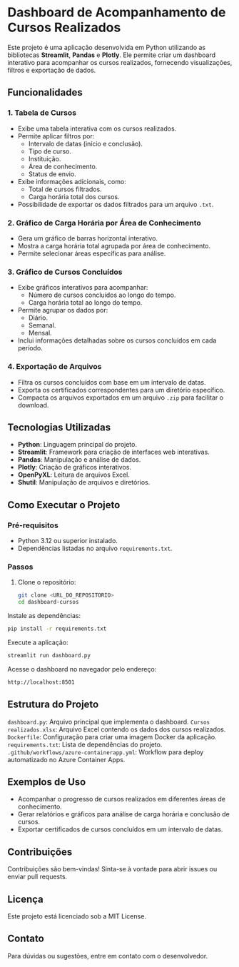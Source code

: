 # Dashboard de Acompanhamento de Cursos Realizados

Este projeto é uma aplicação desenvolvida em Python utilizando as bibliotecas **Streamlit**, **Pandas** e **Plotly**. Ele permite criar um dashboard interativo para acompanhar os cursos realizados, fornecendo visualizações, filtros e exportação de dados.

## Funcionalidades

### 1. **Tabela de Cursos**
- Exibe uma tabela interativa com os cursos realizados.
- Permite aplicar filtros por:
  - Intervalo de datas (início e conclusão).
  - Tipo de curso.
  - Instituição.
  - Área de conhecimento.
  - Status de envio.
- Exibe informações adicionais, como:
  - Total de cursos filtrados.
  - Carga horária total dos cursos.
- Possibilidade de exportar os dados filtrados para um arquivo `.txt`.

### 2. **Gráfico de Carga Horária por Área de Conhecimento**
- Gera um gráfico de barras horizontal interativo.
- Mostra a carga horária total agrupada por área de conhecimento.
- Permite selecionar áreas específicas para análise.

### 3. **Gráfico de Cursos Concluídos**
- Exibe gráficos interativos para acompanhar:
  - Número de cursos concluídos ao longo do tempo.
  - Carga horária total ao longo do tempo.
- Permite agrupar os dados por:
  - Diário.
  - Semanal.
  - Mensal.
- Inclui informações detalhadas sobre os cursos concluídos em cada período.

### 4. **Exportação de Arquivos**
- Filtra os cursos concluídos com base em um intervalo de datas.
- Exporta os certificados correspondentes para um diretório específico.
- Compacta os arquivos exportados em um arquivo `.zip` para facilitar o download.

## Tecnologias Utilizadas
- **Python**: Linguagem principal do projeto.
- **Streamlit**: Framework para criação de interfaces web interativas.
- **Pandas**: Manipulação e análise de dados.
- **Plotly**: Criação de gráficos interativos.
- **OpenPyXL**: Leitura de arquivos Excel.
- **Shutil**: Manipulação de arquivos e diretórios.

## Como Executar o Projeto

### Pré-requisitos
- Python 3.12 ou superior instalado.
- Dependências listadas no arquivo `requirements.txt`.

### Passos
1. Clone o repositório:
   ```bash
   git clone <URL_DO_REPOSITORIO>
   cd dashboard-cursos
   ```

Instale as dependências:
```bash
pip install -r requirements.txt
```

Execute a aplicação:
```bash
streamlit run dashboard.py
```

Acesse o dashboard no navegador pelo endereço:
```bash
http://localhost:8501
```

## Estrutura do Projeto
`dashboard.py`: Arquivo principal que implementa o dashboard.
`Cursos realizados.xlsx`: Arquivo Excel contendo os dados dos cursos realizados.
`Dockerfile`: Configuração para criar uma imagem Docker da aplicação.
`requirements.txt`: Lista de dependências do projeto.
`.github/workflows/azure-containerapp.yml`: Workflow para deploy automatizado no Azure Container Apps.

## Exemplos de Uso
- Acompanhar o progresso de cursos realizados em diferentes áreas de conhecimento.
- Gerar relatórios e gráficos para análise de carga horária e conclusão de cursos.
- Exportar certificados de cursos concluídos em um intervalo de datas.

## Contribuições
Contribuições são bem-vindas! Sinta-se à vontade para abrir issues ou enviar pull requests.

## Licença
Este projeto está licenciado sob a MIT License.

## Contato
Para dúvidas ou sugestões, entre em contato com o desenvolvedor. 